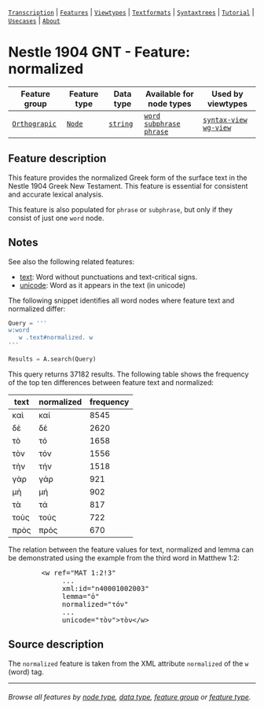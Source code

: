<a name="start"></a>
[`Transcription`](../transcription.md#start) | [`Features`](README.md#start) | [`Viewtypes`](../viewtypes.md#start) | [`Textformats`](../textformats.md#start) |  [`Syntaxtrees`](../syntaxtrees.md#start) | [`Tutorial`](../../tutorial/README.md#start) | [`Usecases`](../usecases/README.md#start) | [`About`](../about.md#start)

# Nestle 1904 GNT - Feature: normalized

Feature group | Feature type | Data type | Available for node types | Used by viewtypes
---  | --- | --- | --- | ---
[`Orthograpic`](featuresbygroup.md#orthograpic-features) | [`Node`](featuresbyfeaturetype.md#node-features) | [`string`](featuresbydatatype.md#string-datatype) | [`word`](featuresbynodetype.md#word-nodes) [`subphrase`](featuresbynodetype.md#subphrase-nodes) [`phrase`](featuresbynodetype.md#phrase-nodes) | [`syntax-view`](../syntax-view.md#start) [`wg-view`](../wg-view.md#start)

## Feature description

This feature provides the normalized Greek form of the surface text in the Nestle 1904 Greek New Testament. This feature is essential for consistent and accurate lexical analysis.

This feature is also populated for `phrase` or `subphrase`, but only if they consist of just one `word` node.

## Notes

See also the following related features:

   * [text](text.md#start): Word without punctuations and text-critical signs.
   * [unicode](unicode.md#start): Word as it appears in the text (in unicode)

   
The following snippet identifies all word nodes where feature text and normalized differ:
```python
Query = '''
w:word 
   w .text#normalized. w
'''

Results = A.search(Query)
```
This query returns 37182 results. The following table shows the frequency of the top ten differences between feature text and normalized:

| text        | normalized | frequency |
|-------------|-------------|-----------|
| καὶ         | καί        | 8545      |
| δὲ          | δέ         | 2620      |
| τὸ          | τό         | 1658      |
| τὸν         | τόν        | 1556      |
| τὴν         | τήν        | 1518      |
| γὰρ         | γάρ        | 921       |
| μὴ          | μή         | 902       |
| τὰ          | τά         | 817       |
| τοὺς        | τούς       | 722       |
| πρὸς        | πρός       | 670       |

The relation between the feature values for text, normalized and lemma can be demonstrated using the example from the third word in Matthew 1:2:

<pre>
        &lt;w ref="MAT 1:2!3"
             ...
             xml:id="n40001002003"
             lemma="ὁ"
             normalized="τόν"
             ...
             unicode="τὸν"&gt;τὸν&lt;/w&gt;
</pre>

## Source description

The `normalized` feature is taken from the XML attribute `normalized` of the `w` (word) tag.

---
###### *Browse all features by [node type](featuresbynodetype.md#start), [data type](featuresbydatatype.md#start), [feature group](featuresbygroup.md#start) or [feature type](featuresbyfeaturetype.md#start).*

